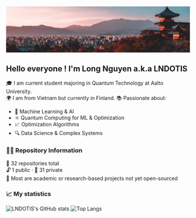 ![My Profile Picture](https://github.com/LNDOTIS/LNDOTIS/blob/main/1752356655434.jpg)
## Hello everyone ! I'm Long Nguyen a.k.a LNDOTIS
🎓 I am current student majoring in Quantum Technology at Aalto University.  
🌍 I am from Vietnam but currently in Finland. 
📚 Passionate about:
- 🧠 Machine Learning & AI
- ⚛️ Quantum Computing for ML & Optimization 
- 📈 Optimization Algorithms  
- 🔍 Data Science & Complex Systems
### 🧑‍💼 Repository Information

📁 32 repositories total  
🔓 1 public · 🔐 31 private  
💼 Most are academic or research-based projects not yet open-sourced
 
### 📈 My statistics
![LNDOTIS's GitHub stats](https://github-readme-stats.vercel.app/api?username=LNDOTIS&show_icons=true&theme=radical)
![Top Langs](https://github-readme-stats.vercel.app/api/top-langs/?username=LNDOTIS&layout=compact&hide=html,css&theme=radical)
